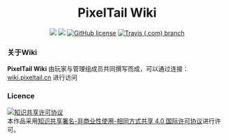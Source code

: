 <h1 align=center>PixelTail Wiki</h1>
<p align=center>
<a href="https://vuepress.vuejs.org/"><img src="https://img.shields.io/badge/poweredby-VuePress-brightgreen?style=for-the-badge"></a>
<a herf="https://vuepress-theme-hope.github.io/"><img src="https://img.shields.io/badge/Theme-hope-brightgreen?style=for-the-badge"></a>
<a href="https://github.com/BillZhucn/PixelTailWiki/blob/master/LICENSE"><img alt="GitHub license" src="https://img.shields.io/badge/LICENSE-CC--BY--NC--SA%204.0-brightgreen?style=for-the-badge"></a>
<a href="https://travis-ci.com/BillZhucn/PixelTailWiki"><img alt="Travis (.com) branch" src="https://img.shields.io/travis/com/BillZhucn/PixelTailWiki/master?style=for-the-badge"></a>
</p>

### 关于Wiki

**PixelTail Wiki** 由玩家与管理组成员共同撰写而成，可以通过连接：[wiki.pixeltail.cn](https://wiki.pixeltail.cn) 进行访问

### Licence

<a rel="license" href="http://creativecommons.org/licenses/by-nc-sa/4.0/"><img alt="知识共享许可协议" style="border-width:0" src="https://i.creativecommons.org/l/by-nc-sa/4.0/88x31.png" /></a><br />本作品采用<a rel="license" href="http://creativecommons.org/licenses/by-nc-sa/4.0/">知识共享署名-非商业性使用-相同方式共享 4.0 国际许可协议</a>进行许可。
